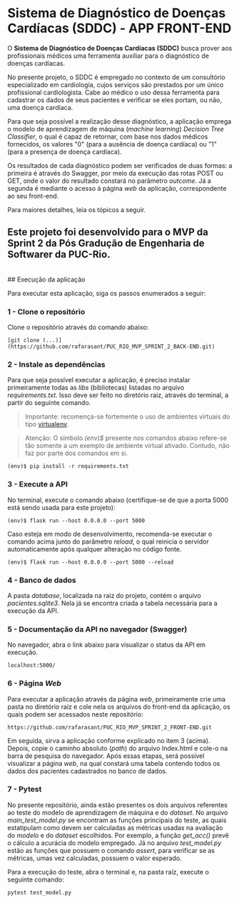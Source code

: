 # Sistema de Diagnóstico de Doenças Cardíacas (SDDC) - APP FRONT-END 

O **Sistema de Diagnóstico de Doenças Cardíacas (SDDC)** busca prover aos profissionais médicos 
uma ferramenta auxiliar para o diagnóstico de doenças cardíacas.

No presente projeto, o SDDC é empregado no contexto de um consultório especializado em cardiologia, cujos serviços são 
prestados por um único profissional cardiologista. Cabe ao médico o uso dessa ferramenta para cadastrar os dados de seus
pacientes e verificar se eles portam, ou não, uma doença cardíaca. 

Para que seja possível a realização desse diagnóstico, a aplicação emprega o modelo de aprendizagem de máquina (*machine learning*) 
*Decision Tree Classifier*, o qual é capaz de retornar, com base nos dados médicos fornecidos, os valores "0" (para a ausência de doença
cardíaca) ou "1" (para a presença de doença cardíaca).

Os resultados de cada diagnóstico podem ser verificados de duas formas: a primeira é através do Swagger, por meio da execução 
das rotas POST ou GET, onde o valor do resultado constará no parâmetro *outcome*. Já a segunda é mediante o acesso
à página *web* da aplicação, correspondente ao seu front-end.

Para maiores detalhes, leia os tópicos a seguir.

Este projeto foi desenvolvido para o MVP da Sprint 2 da **Pós Gradução de Engenharia de Softwarer da PUC-Rio**. 
<br>
---
<br>
## Execução da aplicação

Para executar esta aplicação, siga os passos enumerados a seguir:


### 1 - Clone o repositório

Clone o repositório através do comando abaixo:

```
[git clone (...)](https://github.com/rafarasant/PUC_RIO_MVP_SPRINT_2_BACK-END.git)
```


### 2 - Instale as dependências

Para que seja possível executar a aplicação, é preciso instalar primeiramente todas as *libs* (bibliotecas) listadas no arquivo *requirements.txt*. 
Isso deve ser feito no diretório raiz, através do terminal, a partir do seguinte comando.

> Importante: recomença-se fortemente o uso de ambientes virtuais do tipo [virtualenv](https://virtualenv.pypa.io/en/latest/installation.html).

> Atenção: O símbolo *(env)$* presente nos comandos abaixo refere-se tão somente a um exemplo de ambiente virtual ativado. Contudo, não faz por parte dos comandos em si.

```
(env)$ pip install -r requirements.txt
```


### 3 - Execute a API

No terminal, execute o comando abaixo (certifique-se de que a porta 5000 está sendo usada para este projeto):

```
(env)$ flask run --host 0.0.0.0 --port 5000
```

Caso esteja em modo de desenvolvimento, recomenda-se executar o comando acima junto do parâmetro *reload*, o qual reinicia o servidor automaticamente
após qualquer alteração no código fonte.

```
(env)$ flask run --host 0.0.0.0 --port 5000 --reload
```


### 4 - Banco de dados

A pasta *database*, localizada na raiz do projeto, contém o arquivo *pacientes.sqlite3*. Nela já se encontra criada a tabela necessária para a execução da API.


### 5 - Documentação da API no navegador (Swagger)

No navegador, abra o link abaixo para visualizar o status da API em execução. 

```
localhost:5000/
```


### 6 - Página *Web*

Para executar a aplicação através da página *web*, primeiramente crie uma pasta no diretório raíz e cole nela os arquivos do front-end da aplicação,
os quais podem ser acessados neste repositório:

```
https://github.com/rafarasant/PUC_RIO_MVP_SPRINT_2_FRONT-END.git
```

Em seguida, sirva a aplicação conforme explicado no item 3 (acima). Depois, copie o caminho absoluto (*path*) do arquivo Index.html e cole-o na barra
de pesquisa do navegador. Após essas etapas, será possível visualizar a página *web*, na qual constará uma tabela contendo todos os dados dos 
pacientes cadastrados no banco de dados.


### 7 - Pytest

No presente repositório, ainda estão presentes os dois arquivos referentes ao teste do modelo de aprendizagem de máquina e do *dataset*. No arquivo *main_test_model.py* se encontram as funções principais do teste, as quais estatipulam como devem ser calculadas as métricas usadas na avaliação do *modelo* e do *dataset* escolhidos. Por exemplo, a função *get_acc()* prevê o cálculo a acurácia do modelo empregado. Já no arquivo *test_model.py* estão as funções que possuem o comando *assert*, para verificar se as métricas, umas vez calculadas, possuem o valor esperado.

Para a execução do teste, abra o terminal e, na pasta raíz, execute o seguinte comando:

```
pytest test_model.py
```
